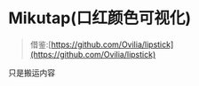 # Mikutap(口红颜色可视化)

> 借鉴:[https://github.com/Ovilia/lipstick](https://github.com/Ovilia/lipstick)

只是搬运内容